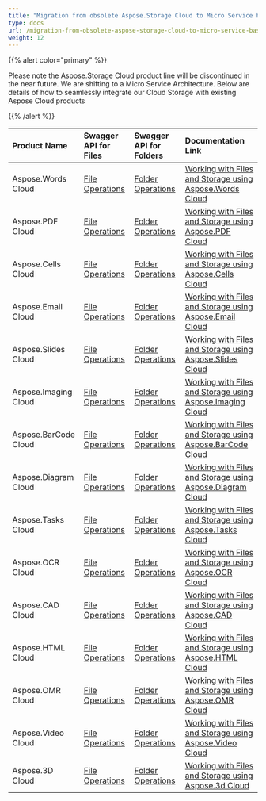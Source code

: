 ```yaml
---
title: "Migration from obsolete Aspose.Storage Cloud to Micro Service based Cloud Storage"
type: docs
url: /migration-from-obsolete-aspose-storage-cloud-to-micro-service-based-cloud-storage/
weight: 12
---
```


{{% alert color="primary" %}} 

Please note the Aspose.Storage Cloud product line will be discontinued in the near future. We are shifting to a Micro Service Architecture. Below are details of how to seamlessly integrate our Cloud Storage with existing Aspose Cloud products

{{% /alert %}} 

|**Product Name**|**Swagger API for Files**|**Swagger API for Folders**|**Documentation Link**|
| :- | :- | :- | :- |
|Aspose.Words Cloud|[File Operations ](https://apireference.aspose.cloud/words/#/File)|[Folder Operations](https://apireference.aspose.cloud/words/#/Folder)|[Working with Files and Storage using Aspose.Words Cloud](https://docs.aspose.cloud/display/wordscloud/Working+with+Files+and+Storage+using+Aspose.Words+Cloud)|
|Aspose.PDF Cloud|[File Operations](https://apireference.aspose.cloud/pdf/#/File)|[Folder Operations](https://apireference.aspose.cloud/pdf/#/Folder)|[Working with Files and Storage using Aspose.PDF Cloud](https://docs.aspose.cloud/display/pdfcloud/Working+with+Files+and+Storage+using+Aspose.PDF+Cloud)|
|Aspose.Cells Cloud|[File Operations](https://apireference.aspose.cloud/cells/#/File)|[Folder Operations](https://apireference.aspose.cloud/imaging/#/Folder)|[Working with Files and Storage using Aspose.Cells Cloud](https://docs.aspose.cloud/display/cellscloud/Working+with+Files+and+Storage+using+Aspose.Cells+Cloud)|
|Aspose.Email Cloud|[File Operations](https://apireference.aspose.cloud/email/#/File)|[Folder Operations](https://apireference.aspose.cloud/email/#/Folder)|[Working with Files and Storage using Aspose.Email Cloud](https://docs.aspose.cloud/display/emailcloud/Working+with+Files+and+Storage+using+Aspose.Email+Cloud)|
|Aspose.Slides Cloud|[File Operations](https://apireference.aspose.cloud/slides/#/File)|[Folder Operations](https://apireference.aspose.cloud/slides/#/Folder)|[Working with Files and Storage using Aspose.Slides Cloud](https://docs.aspose.cloud/display/slidescloud/Working+with+Files+and+Storage+using+Aspose.Slides+Cloud)|
|Aspose.Imaging Cloud|[File Operations](https://apireference.aspose.cloud/imaging/#/File)|[Folder Operations](https://apireference.aspose.cloud/imaging/#/Folder)|[Working with Files and Storage using Aspose.Imaging Cloud](https://docs.aspose.cloud/display/imagingcloud/Working+with+Files+and+Storage+using+Aspose.Imaging+Cloud)|
|Aspose.BarCode Cloud|[File Operations](https://apireference.aspose.cloud/barcode/#/File)|[Folder Operations](https://apireference.aspose.cloud/barcode/#/Folder)|[Working with Files and Storage using Aspose.BarCode Cloud](https://docs.aspose.cloud/display/barcodecloud/Working+with+Files+and+Storage+using+Aspose.BarCode+Cloud)|
|Aspose.Diagram Cloud|[File Operations](https://apireference.aspose.cloud/diagram/#/File)|[Folder Operations](https://apireference.aspose.cloud/diagram/#/Folder)|[Working with Files and Storage using Aspose.Diagram Cloud](https://docs.aspose.cloud/display/diagramcloud/Working+with+Files+and+Storage+using+Aspose.Diagram+Cloud)|
|Aspose.Tasks Cloud|[File Operations](https://apireference.aspose.cloud/tasks/#/File)|[Folder Operations](https://apireference.aspose.cloud/taks/#/Folder)|[Working with Files and Storage using Aspose.Tasks Cloud](https://docs.aspose.cloud/display/taskscloud/Working+with+Files+and+Storage+using+Aspose.Tasks+Cloud)|
|Aspose.OCR Cloud|[File Operations](https://apireference.aspose.cloud/ocr/#/File)|[Folder Operations](https://apireference.aspose.cloud/ocr/#/Folder)|[Working with Files and Storage using Aspose.OCR Cloud](https://docs.aspose.cloud/display/ocrcloud/Working+with+Files+and+Storage+using+Aspose.OCR+Cloud)|
|Aspose.CAD Cloud|[File Operations](https://apireference.aspose.cloud/cad/#/File)|[Folder Operations](https://apireference.aspose.cloud/cad/#/Folder)|[Working with Files and Storage using Aspose.CAD Cloud](https://docs.aspose.cloud/display/cadcloud/Working+with+Files+and+Storage+using+Aspose.CAD+Cloud)|
|Aspose.HTML Cloud|[File Operations](https://apireference.aspose.cloud/html/#/File)|[Folder Operations](https://apireference.aspose.cloud/html/#/Folder)|[Working with Files and Storage using Aspose.HTML Cloud](https://docs.aspose.cloud/display/htmlcloud/Working+with+Files+and+Storage+using+Aspose.HTML+Cloud)|
|Aspose.OMR Cloud|[File Operations ](https://apireference.aspose.cloud/omr/#/File)|[Folder Operations](https://apireference.aspose.cloud/omr/#/Folder)|[Working with Files and Storage using Aspose.OMR Cloud](https://docs.aspose.cloud/display/omrcloud/Working+with+Files+and+Storage+using+Aspose.OMR+Cloud)|
|Aspose.Video Cloud|[File Operations](https://apireference.aspose.cloud/video/#/File)|[Folder Operations](https://apireference.aspose.cloud/video/#/Folder)|[Working with Files and Storage using Aspose.Video Cloud](https://docs.aspose.cloud/display/videocloud/Working+with+Files+and+Storage+using+Aspose.Video+Cloud)|
|Aspose.3D Cloud|[File Operations](https://apireference.aspose.cloud/3d/#/File)|[Folder Operations](https://apireference.aspose.cloud/3d/#/Folder)|[Working with Files and Storage using Aspose.3d Cloud](https://docs.aspose.cloud/display/3dcloud/Working+with+Files+and+Storage+using+Aspose.3d+Cloud)|

